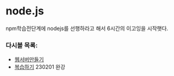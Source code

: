 ﻿# node.js

npm학습전단계에 nodejs를 선행하라고 해서 6시간의 이고잉을 시작햇다.

### 다시볼 목록:

- [웹서버만들기](https://www.youtube.com/watch?v=VGZTn1diz_I&list=PLuHgQVnccGMA9QQX5wqj6ThK7t2tsGxjm&index=8)
- [복습하기](https://www.youtube.com/watch?v=ztNxXMXv98Q&list=PLuHgQVnccGMA9QQX5wqj6ThK7t2tsGxjm&index=62) 230201 완강